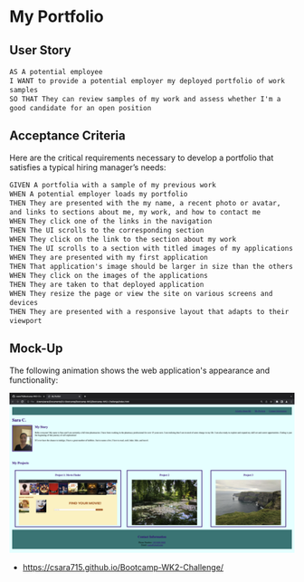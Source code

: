# My Portfolio


## User Story

```
AS A potential employee
I WANT to provide a potential employer my deployed portfolio of work samples
SO THAT They can review samples of my work and assess whether I'm a good candidate for an open position
```


## Acceptance Criteria

Here are the critical requirements necessary to develop a portfolio that satisfies a typical hiring manager’s needs:

```
GIVEN A portfolia with a sample of my previous work
WHEN A potential employer loads my portfolio
THEN They are presented with the my name, a recent photo or avatar, and links to sections about me, my work, and how to contact me
WHEN They click one of the links in the navigation
THEN The UI scrolls to the corresponding section
WHEN They click on the link to the section about my work
THEN The UI scrolls to a section with titled images of my applications
WHEN They are presented with my first application
THEN That application's image should be larger in size than the others
WHEN They click on the images of the applications
THEN They are taken to that deployed application
WHEN They resize the page or view the site on various screens and devices
THEN They are presented with a responsive layout that adapts to their viewport
```


## Mock-Up

The following animation shows the web application's appearance and functionality:

![portfolio demo](./assets/images/portfolioDemo.png)

-  https://csara715.github.io/Bootcamp-WK2-Challenge/